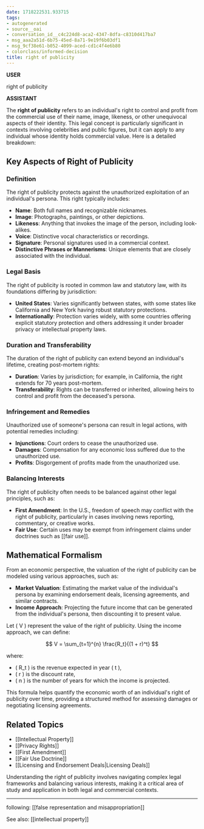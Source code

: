 ```yaml
---
date: 1718222531.933715
tags:
- autogenerated
- source__oai
- conversation_id__c4c224d8-aca2-4347-8dfa-c8310d417ba7
- msg_aaa2a51d-6b75-45ed-8a71-9e19f6b03df1
- msg_9cf38e61-b052-4099-aced-cd1c4f4e6b80
- colorclass/informed-decision
title: right of publicity
---
```


**USER**

right of publicity


**ASSISTANT**

The **right of publicity** refers to an individual's right to control and profit from the commercial use of their name, image, likeness, or other unequivocal aspects of their identity. This legal concept is particularly significant in contexts involving celebrities and public figures, but it can apply to any individual whose identity holds commercial value. Here is a detailed breakdown:

## Key Aspects of Right of Publicity

### Definition
The right of publicity protects against the unauthorized exploitation of an individual's persona. This right typically includes:
- **Name**: Both full names and recognizable nicknames.
- **Image**: Photographs, paintings, or other depictions.
- **Likeness**: Anything that invokes the image of the person, including look-alikes.
- **Voice**: Distinctive vocal characteristics or recordings.
- **Signature**: Personal signatures used in a commercial context.
- **Distinctive Phrases or Mannerisms**: Unique elements that are closely associated with the individual.

### Legal Basis
The right of publicity is rooted in common law and statutory law, with its foundations differing by jurisdiction:
- **United States**: Varies significantly between states, with some states like California and New York having robust statutory protections.
- **Internationally**: Protection varies widely, with some countries offering explicit statutory protection and others addressing it under broader privacy or intellectual property laws.

### Duration and Transferability
The duration of the right of publicity can extend beyond an individual's lifetime, creating post-mortem rights:
- **Duration**: Varies by jurisdiction; for example, in California, the right extends for 70 years post-mortem.
- **Transferability**: Rights can be transferred or inherited, allowing heirs to control and profit from the deceased's persona.

### Infringement and Remedies
Unauthorized use of someone's persona can result in legal actions, with potential remedies including:
- **Injunctions**: Court orders to cease the unauthorized use.
- **Damages**: Compensation for any economic loss suffered due to the unauthorized use.
- **Profits**: Disgorgement of profits made from the unauthorized use.

### Balancing Interests
The right of publicity often needs to be balanced against other legal principles, such as:
- **First Amendment**: In the U.S., freedom of speech may conflict with the right of publicity, particularly in cases involving news reporting, commentary, or creative works.
- **Fair Use**: Certain uses may be exempt from infringement claims under doctrines such as [[fair use]].

## Mathematical Formalism

From an economic perspective, the valuation of the right of publicity can be modeled using various approaches, such as:
- **Market Valuation**: Estimating the market value of the individual's persona by examining endorsement deals, licensing agreements, and similar contracts.
- **Income Approach**: Projecting the future income that can be generated from the individual's persona, then discounting it to present value.

Let \( V \) represent the value of the right of publicity. Using the income approach, we can define:

$$
V = \sum_{t=1}^{n} \frac{R_t}{(1 + r)^t}
$$

where:
- \( R_t \) is the revenue expected in year \( t \),
- \( r \) is the discount rate,
- \( n \) is the number of years for which the income is projected.

This formula helps quantify the economic worth of an individual's right of publicity over time, providing a structured method for assessing damages or negotiating licensing agreements.

## Related Topics

- [[Intellectual Property]]
- [[Privacy Rights]]
- [[First Amendment]]
- [[Fair Use Doctrine]]
- [[Licensing and Endorsement Deals|Licensing Deals]]
  
Understanding the right of publicity involves navigating complex legal frameworks and balancing various interests, making it a critical area of study and application in both legal and commercial contexts.


---


following: [[false representation and misappropriation]]

See also: [[intellectual property]]